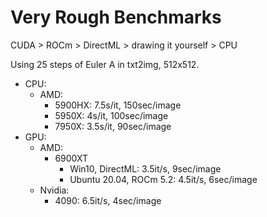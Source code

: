 # Very Rough Benchmarks

CUDA > ROCm > DirectML > drawing it yourself > CPU

Using 25 steps of Euler A in txt2img, 512x512.

- CPU:
  - AMD:
    - 5900HX: 7.5s/it, 150sec/image
    - 5950X: 4s/it, 100sec/image
    - 7950X: 3.5s/it, 90sec/image
- GPU:
  - AMD:
    - 6900XT
      - Win10, DirectML: 3.5it/s, 9sec/image
      - Ubuntu 20.04, ROCm 5.2: 4.5it/s, 6sec/image
  - Nvidia:
    - 4090: 6.5it/s, 4sec/image
